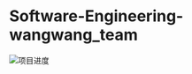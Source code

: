# Software-Engineering-wangwang_team
![项目进度](https://github.com/hugbob/Software-Engineering-wangwang_team/assets/162096697/aa8df241-93dd-4f91-81f5-bd8d8441271b)
